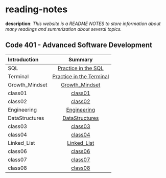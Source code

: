 
# reading-notes
**description**: *This website is a README NOTES to store information about many readings and summrization about several topics.*
## Code 401 - Advanced Software Development
| Introduction              | Summary 
| :---                      |   :----:   
|SQL                        | [Practice in the SQL ](./sql.md)
|Terminal                   | [Practice in the Terminal](./terminal.md)
| Growth_Mindset            | [Growth_Mindset ](./Growth_Mindset.md)
| class01                   | [class01 ](./Class01.md)
| class02                   | [class02 ](./Class02.md)
| Engineering               | [Engineering ](./Engineering.md)
| DataStructures            | [DataStructures ](./DataStructures.md)
| class03                   | [class03 ](./Class03.md)
| class04                   | [class04 ](./Class04.md)
| Linked_List               | [Linked_List](./Linked_List.md)
| class06                   | [class06 ](./Class06.md)
| class07                   | [class07 ](./Class07.md)
| class08                   | [class08 ](./Class08.md)


